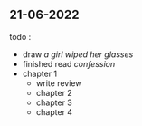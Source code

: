 ## 21-06-2022

todo :
+ draw _a girl wiped her glasses_
+ finished read _confession_ 
+ chapter 1
    * write review
  - chapter 2
  - chapter 3
  - chapter 4
